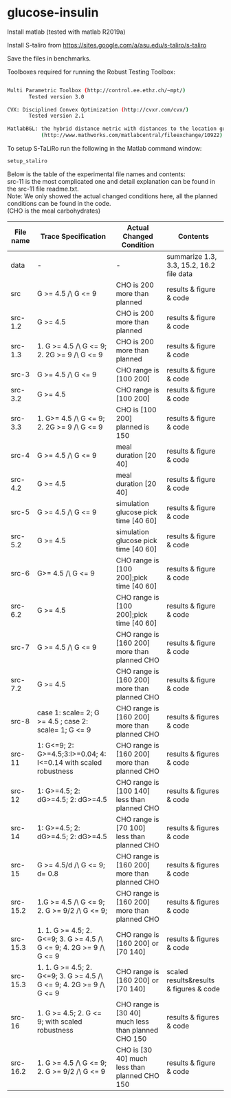 # glucose-insulin


Install matlab (tested with matlab R2019a)

Install S-taliro from https://sites.google.com/a/asu.edu/s-taliro/s-taliro

Save the files in benchmarks.

Toolboxes required for running the Robust Testing Toolbox:
```bash

Multi Parametric Toolbox (http://control.ee.ethz.ch/~mpt/)
	   Tested version 3.0
	
CVX: Disciplined Convex Optimization (http://cvxr.com/cvx/)
	   Tested version 2.1
 
MatlabBGL: the hybrid distance metric with distances to the location guards
           (http://www.mathworks.com/matlabcentral/fileexchange/10922)
```


To setup S-TaLiRo run the following in the Matlab command window:
```bash
setup_staliro
```

Below is the table of the experimental file names and contents:\
src-11 is the most complicated one and detail explanation can be found in the src-11 file readme.txt.\
Note: We only showed the actual changed conditions here, all the planned conditions can be found in the code. \
(CHO is the meal carbohydrates)

| File name     | Trace Specification | Actual Changed Condition      | Contents               |
| ------------- | ---------------|--------------- |------------------------|
| data |  -|-| summarize 1.3, 3.3, 15.2, 16.2 file data |
| src  |  G >= 4.5 /\ G <= 9| CHO is 200 more than planned| results & figure & code|
| src-1.2  |  G >= 4.5 | CHO is 200 more than planned| results & figure & code|
| src-1.3  |  1. G >= 4.5 /\ G <= 9; 2. 2G >= 9 /\ G <= 9 | CHO is 200 more than planned| results & figure & code|
| src-3  | G >= 4.5 /\ G <= 9| CHO range is [100 200] |results & figure & code|
| src-3.2  | G >= 4.5 | CHO range is [100 200] |results & figure & code|
| src-3.3  |  1. G>= 4.5 /\ G <= 9; 2. 2G >= 9 /\ G <= 9 | CHO is [100 200] planned is 150| results & figure & code|
| src-4  | G >= 4.5 /\ G <= 9| meal duration [20 40]  |results & figure & code|
| src-4.2  | G >= 4.5| meal duration [20 40]  |results & figure & code|
| src-5  | G >= 4.5 /\ G <= 9| simulation glucose pick time [40 60]  |results & figure & code|
| src-5.2  | G >= 4.5| simulation glucose pick time [40 60]  |results & figure & code|
| src-6  | G>= 4.5 /\ G <= 9 |CHO range is [100 200];pick time [40 60] |results & figure & code|
| src-6.2  | G >= 4.5 |CHO range is [100 200];pick time [40 60] |results & figure & code|
| src-7  |  G >= 4.5 /\ G <= 9 | CHO range is [160 200] more than planned CHO |results & figure & code|
| src-7.2  |  G >= 4.5 | CHO range is [160 200] more than planned CHO |results & figure & code|
| src-8  | case 1: scale= 2; G >= 4.5 ; case 2: scale= 1; G <= 9 |CHO range is [160 200] more than planned CHO|results & figures & code|
| src-11  |1: G<=9; 2: G>=4.5;3:I>=0.04; 4: I<=0.14 with scaled robustness| CHO range is [160 200] more than planned CHO |results & figures & code|
| src-12  |1: G>=4.5; 2: dG>=4.5; 2: dG>=4.5  |CHO range is [100 140] less than planned CHO|results & figures & code|
| src-14  |1: G>=4.5; 2: dG>=4.5; 2: dG>=4.5  |CHO range is [70 100] less than planned CHO|results & figures & code|
| src-15  |G >= 4.5/d /\ G <= 9; d= 0.8  |CHO range is [160 200] more than planned CHO|results & figures & code|
| src-15.2  |1.G >= 4.5 /\ G <= 9; 2. G >= 9/2 /\ G <= 9;  |CHO range is [160 200] more than planned CHO|results & figures & code|
| src-15.3  |1. 1. G >= 4.5; 2. G<=9; 3. G >= 4.5 /\ G <= 9; 4. 2G >= 9 /\ G <= 9|CHO range is [160 200] or [70 140]|results & figures & code|
| src-15.3  |1. 1. G >= 4.5; 2. G<=9; 3. G >= 4.5 /\ G <= 9; 4. 2G >= 9 /\ G <= 9|CHO range is [160 200] or [70 140]|scaled results&results & figures & code|
| src-16  |1. G >= 4.5; 2. G <= 9; with scaled robustness |CHO range is [30 40] much less than planned CHO 150|results & figures & code|
| src-16.2  |1. G >= 4.5 /\ G <= 9; 2. G >= 9/2 /\ G <= 9 | CHO is [30 40] much less than planned CHO 150| results & figure & code|


